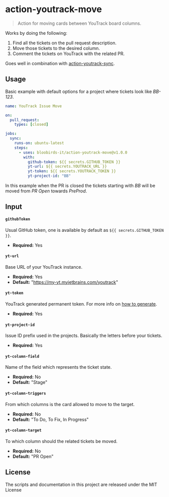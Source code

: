 # action-youtrack-move

> Action for moving cards between YouTrack board columns.

Works by doing the following:

1. Find all the tickets on the pull request description.
2. Move those tickets to the desired column.
3. Comment the tickets on YouTrack with the related PR.

Goes well in combination with [action-youtrack-sync](https://github.com/bloobirds-it/action-youtrack-sync).

## Usage

Basic example with default options for a project where tickets look like _BB-123_.

```yaml
name: YouTrack Issue Move

on:
  pull_request:
    types: [closed]

jobs:
  sync:
    runs-on: ubuntu-latest
    steps:
      - uses: bloobirds-it/action-youtrack-move@v1.0.0
        with:
          github-token: ${{ secrets.GITHUB_TOKEN }}
          yt-url: ${{ secrets.YOUTRACK_URL }}
          yt-token: ${{ secrets.YOUTRACK_TOKEN }}
          yt-project-id: "BB"
```

In this example when the PR is closed the tickets starting with _BB_ will be moved from _PR Open_ towards _PreProd_.

## Input

#### `githubToken`

Usual GitHub token, one is available by default as `${{ secrets.GITHUB_TOKEN }}`.

- **Required:** Yes

#### `yt-url`

Base URL of your YouTrack instance.

- **Required:** Yes
- **Default:** "https://my-yt.myjetbrains.com/youtrack"

#### `yt-token`

YouTrack generated permanent token. For more info on [how to generate](https://www.jetbrains.com/help/youtrack/standalone/Manage-Permanent-Token.html).

- **Required:** Yes

#### `yt-project-id`

Issue ID prefix used in the projects. Basically the letters before your tickets.

- **Required:** Yes

#### `yt-column-field`

Name of the field which represents the ticket state.

- **Required:** No
- **Default:** "Stage"

#### `yt-column-triggers`

From which columns is the card allowed to move to the target.

- **Required:** No
- **Default:** "To Do, To Fix, In Progress"

#### `yt-column-target`

To which column should the related tickets be moved.

- **Required:** No
- **Default:** "PR Open"

## License

The scripts and documentation in this project are released under the MIT License
